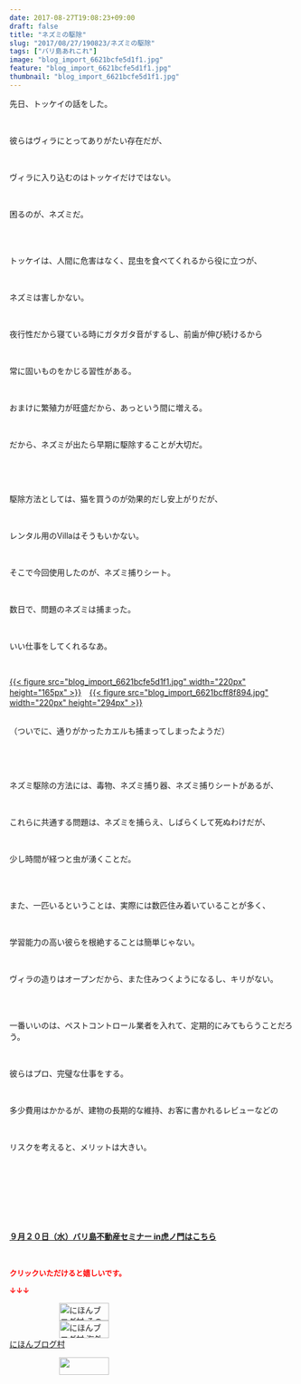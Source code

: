 ```yaml
---
date: 2017-08-27T19:08:23+09:00
draft: false
title: "ネズミの駆除"
slug: "2017/08/27/190823/ネズミの駆除"
tags: ["バリ島あれこれ"]
image: "blog_import_6621bcfe5d1f1.jpg"
feature: "blog_import_6621bcfe5d1f1.jpg"
thumbnail: "blog_import_6621bcfe5d1f1.jpg"
---
```

<p>先日、トッケイの話をした。</p><p> </p><p>彼らはヴィラにとってありがたい存在だが、</p><p> </p><p>ヴィラに入り込むのはトッケイだけではない。</p><p> </p><p>困るのが、ネズミだ。</p><p> </p><p><br/>トッケイは、人間に危害はなく、昆虫を食べてくれるから役に立つが、</p><p> </p><p>ネズミは害しかない。</p><p> </p><p>夜行性だから寝ている時にガタガタ音がするし、前歯が伸び続けるから</p><p> </p><p>常に固いものをかじる習性がある。</p><p> </p><p>おまけに繁殖力が旺盛だから、あっという間に増える。</p><p> </p><p>だから、ネズミが出たら早期に駆除することが大切だ。</p><p> </p><p> </p><p>駆除方法としては、猫を買うのが効果的だし安上がりだが、</p><p> </p><p>レンタル用のVillaはそうもいかない。</p><p> </p><p>そこで今回使用したのが、ネズミ捕りシート。</p><p> </p><p>数日で、問題のネズミは捕まった。</p><p> </p><p>いい仕事をしてくれるなあ。</p><p> </p><p><a href="blog_import_6621bcfe5d1f1.jpg">{{< figure src="blog_import_6621bcfe5d1f1.jpg" width="220px" height="165px" >}}</a>　<a href="blog_import_6621bcff8f894.jpg">{{< figure src="blog_import_6621bcff8f894.jpg" width="220px" height="294px" >}}</a></p><p><br/>（ついでに、通りがかったカエルも捕まってしまったようだ）</p><p> </p><p> </p><p>ネズミ駆除の方法には、毒物、ネズミ捕り器、ネズミ捕りシートがあるが、</p><p> </p><p>これらに共通する問題は、ネズミを捕らえ、しばらくして死ぬわけだが、</p><p> </p><p>少し時間が経つと虫が湧くことだ。</p><p> </p><p><br/>また、一匹いるということは、実際には数匹住み着いていることが多く、</p><p> </p><p>学習能力の高い彼らを根絶することは簡単じゃない。</p><p> </p><p>ヴィラの造りはオープンだから、また住みつくようになるし、キリがない。</p><p> </p><p><br/>一番いいのは、ペストコントロール業者を入れて、定期的にみてもらうことだろう。</p><p> </p><p>彼らはプロ、完璧な仕事をする。</p><p> </p><p>多少費用はかかるが、建物の長期的な維持、お客に書かれるレビューなどの</p><p> </p><p>リスクを考えると、メリットは大きい。</p><p> </p><p> </p><p> </p><p> </p><p><span style="font-weight: bold;"><span style="text-decoration: underline;"><a href="iin.co.jp" target="_blank">９月２０日（水）バリ島不動産セミナー in虎ノ門はこちら</a></span></span></p><p> </p><p><font color="#ff0000" size="2"><strong>クリックいただけると嬉しいです。</strong></font></p><p><font color="#ff0000" size="2"><strong>↓↓↓</strong></font></p><p><a href="ranking.html?p_cid=01260127" id="&amp;blogmura_banner" target="_blank"><img alt="にほんブログ村 その他生活ブログ 不動産投資へ" border="0" height="31" src="data:image/svg+xml;charset=utf-8,%3Csvg%20xmlns%3D%22http%3A%2F%2Fwww.w3.org%2F2000%2Fsvg%22%20title%3D%22Placeholder%20for%20Images%22%20role%3D%22presentation%22%20viewBox%3D%220%200%2088%2031%22%20%2F%3E" width="88" data-src="//life.blogmura.com/hudousantoushi/img/hudousantoushi88_31.gif" style="aspect-ratio: auto 88 / 31;"/><noscript><img alt="にほんブログ村 その他生活ブログ 不動産投資へ" border="0" height="31" src="//life.blogmura.com/hudousantoushi/img/hudousantoushi88_31.gif" width="88"></noscript></a><br/><a href="ranking.html?p_cid=01260127" target="_blank"><img alt="にほんブログ村 海外生活ブログ バリ島情報へ" border="0" height="31" src="data:image/svg+xml;charset=utf-8,%3Csvg%20xmlns%3D%22http%3A%2F%2Fwww.w3.org%2F2000%2Fsvg%22%20title%3D%22Placeholder%20for%20Images%22%20role%3D%22presentation%22%20viewBox%3D%220%200%2088%2031%22%20%2F%3E" width="88" data-src="https://img-proxy.blog-video.jp/images?url=http%3A%2F%2Foverseas.blogmura.com%2Fbali%2Fimg%2Fbali88_31.gif" style="aspect-ratio: auto 88 / 31;"/><noscript><img alt="にほんブログ村 海外生活ブログ バリ島情報へ" border="0" height="31" src="https://img-proxy.blog-video.jp/images?url=http%3A%2F%2Foverseas.blogmura.com%2Fbali%2Fimg%2Fbali88_31.gif" width="88"></noscript></a><br/><a href="ranking.html?p_cid=01260127" target="_blank">にほんブログ村</a></p><p><a href="link.php?1804582" title="人気ブログランキングへ"><img border="0" height="31" src="data:image/svg+xml;charset=utf-8,%3Csvg%20xmlns%3D%22http%3A%2F%2Fwww.w3.org%2F2000%2Fsvg%22%20title%3D%22Placeholder%20for%20Images%22%20role%3D%22presentation%22%20viewBox%3D%220%200%2088%2031%22%20%2F%3E" width="88" data-src="https://blog.with2.net/img/banner/banner_22.gif" style="aspect-ratio: auto 88 / 31;"/><noscript><img border="0" height="31" src="https://blog.with2.net/img/banner/banner_22.gif" width="88"></noscript></a></p><p> </p><p> </p>

